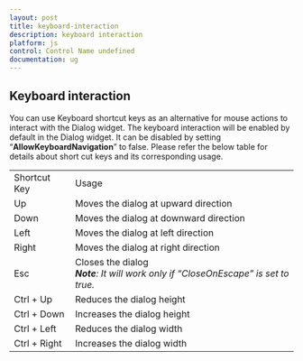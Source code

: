```yaml
---
layout: post
title: keyboard-interaction
description: keyboard interaction
platform: js
control: Control Name undefined
documentation: ug
---
```


## Keyboard interaction

You can use Keyboard shortcut keys as an alternative for mouse actions to interact with the Dialog widget. The keyboard interaction will be enabled by default in the Dialog widget. It can be disabled by setting “**AllowKeyboardNavigation**” to false. Please refer the below table for details about short cut keys and its corresponding usage.

<table>
<tr>
<td>
Shortcut Key</td><td>
Usage</td></tr>
<tr>
<td>
Up</td><td>
Moves the dialog at upward direction</td></tr>
<tr>
<td>
Down</td><td>
Moves the dialog at downward direction</td></tr>
<tr>
<td>
Left</td><td>
Moves the dialog at left direction</td></tr>
<tr>
<td>
Right</td><td>
Moves the dialog at right direction</td></tr>
<tr>
<td>
Esc</td><td>
Closes the dialog<br><i><b>Note</b></i><i>: It will work only if “CloseOnEscape” is set to true.</i></td></tr>

<tr>
<td>
Ctrl + Up</td><td>
Reduces the dialog height</td></tr>
<tr>
<td>
Ctrl + Down</td><td>
 Increases the dialog height</td></tr>
<tr>
<td>
Ctrl + Left</td><td>
Reduces the dialog width</td></tr>
<tr>
<td>
Ctrl + Right</td><td>
Increases the dialog width</td></tr>
</table>



